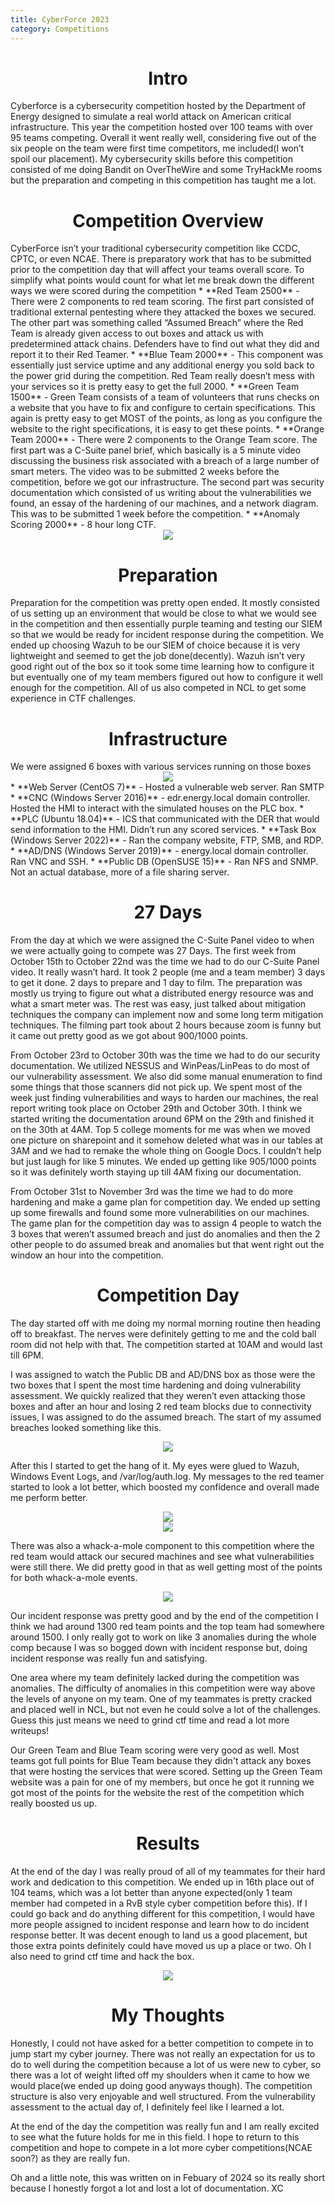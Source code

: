 ```yaml
---
title: CyberForce 2023
category: Competitions
---
```

<center>
    <h1>
        <strong>Intro</strong>
    </h1>
</center>
Cyberforce is a cybersecurity competition hosted by the Department of Energy designed to simulate a real world attack on American critical infrastructure. This year the competition hosted over 100 teams with over 95 teams competing. Overall it went really well, considering five out of the six people on the team were first time competitors, me included(I won’t spoil our placement). My cybersecurity skills before this competition consisted of me doing Bandit on OverTheWire and some TryHackMe rooms but the preparation and competing in this competition has taught me a lot.
<!-- more -->

<center>
    <h1>
        <strong>Competition Overview</strong>
    </h1>
</center>
CyberForce isn’t your traditional cybersecurity competition like CCDC, CPTC, or even NCAE. There is preparatory work that has to be submitted prior to the competition day that will affect your teams overall score. To simplify what points would count for what let me break down the different ways we were scored during the competition
* **Red Team 2500** - There were 2 components to red team scoring. The first part consisted of traditional external pentesting where they attacked the boxes we secured. The other part was something called “Assumed Breach” where the Red Team is already given access to out boxes and attack us with predetermined attack chains. Defenders have to find out what they did and report it to their Red Teamer.
* **Blue Team 2000** - This component was essentially just service uptime and any additional energy you sold back to the power grid during the competition. Red Team really doesn’t mess with your services so it is pretty easy to get the full 2000.
* **Green Team 1500** - Green Team consists of a team of volunteers that runs checks on a website that you have to fix and configure to certain specifications. This again is pretty easy to get MOST of the points, as long as you configure the website to the right specifications, it is easy to get these points.
* **Orange Team 2000** - There were 2 components to the Orange Team score. The first part was a C-Suite panel brief, which basically is a 5 minute video discussing the business risk associated with a breach of a large number of smart meters. The video was to be submitted 2 weeks before the competition, before we got our infrastructure. The second part was security documentation which consisted of us writing about the vulnerabilities we found, an essay of the hardening of our machines, and a network diagram. This was to be submitted 1 week before the competition.
* **Anomaly Scoring 2000** - 8 hour long CTF.

<center>
    <img src="https://i.gyazo.com/00a7bb3a0c22b6042cde8fb8d129a720.png">
</center>

<center>
    <h1>
        <strong>Preparation</strong>
    </h1>
</center>
Preparation for the competition was pretty open ended. It mostly consisted of us setting up an environment that would be close to what we would see in the competition and then essentially purple teaming and testing our SIEM so that we would be ready for incident response during the competition. 
We ended up choosing Wazuh to be our SIEM of choice because it is very lightweight and seemed to get the job done(decently). Wazuh isn’t very good right out of the box so it took some time learning how to configure it but eventually one of my team members figured out how to configure it well enough for the competition. 
All of us also competed in NCL to get some experience in CTF challenges.

<center>
    <h1>
        <strong>Infrastructure</strong>
    </h1>
</center>
We were assigned 6 boxes with various services running on those boxes
<center>
    <img src="https://i.gyazo.com/f724df4a98c1054ca95dd3e9865a6389.png">
</center>
* **Web Server (CentOS 7)** -  Hosted a vulnerable web server. Ran SMTP
* **CNC (Windows Server 2016)** - edr.energy.local domain controller. Hosted the HMI to interact with the simulated houses on the PLC box.
* **PLC (Ubuntu 18.04)** - ICS that communicated with the DER that would send information to the HMI. Didn’t run any scored services.
* **Task Box (Windows Server 2022)** - Ran the company website, FTP, SMB, and RDP.
* **AD/DNS (Windows Server 2019)** - energy.local domain controller. Ran VNC and SSH.
* **Public DB (OpenSUSE 15)** - Ran NFS and SNMP. Not an actual database, more of a file sharing server.

<center>
    <h1>
        <strong>27 Days</strong>
    </h1>
</center>
From the day at which we were assigned the C-Suite Panel video to when we were actually going to compete was 27 Days. The first week from October 15th to October 22nd was the time we had to do our C-Suite Panel video. It really wasn’t hard. It took 2 people (me and a team member) 3 days to get it done. 2 days to prepare and 1 day to film. The preparation was mostly us trying to figure out what a distributed energy resource was and what a smart meter was. The rest was easy, just talked about mitigation techniques the company can implement now and some long term mitigation techniques. The filming part took about 2 hours because zoom is funny but it came out pretty good as we got about 900/1000 points. 

From October 23rd to October 30th was the time we had to do our security documentation. We utilized NESSUS and WinPeas/LinPeas to do most of our vulnerability assessment. We also did some manual enumeration to find some things that those scanners did not pick up. We spent most of the week just finding vulnerabilities and ways to harden our machines, the real report writing took place on October 29th and October 30th. I think we started writing the documentation around 6PM on the 29th and finished it on the 30th at 4AM. Top 5 college moments for me was when we moved one picture on sharepoint and it somehow deleted what was in our tables at 3AM and we had to remake the whole thing on Google Docs. I couldn’t help but just laugh for like 5 minutes. We ended up getting like 905/1000 points so it was definitely worth staying up till 4AM fixing our documentation.

From October 31st to November 3rd was the time we had to do more hardening and make a game plan for competition day. We ended up setting up some firewalls and found some more vulnerabilities on our machines. The game plan for the competition day was to assign 4 people to watch the 3 boxes that weren’t assumed breach and just do anomalies and then the 2 other people to do assumed break and anomalies but that went right out the window an hour into the competition.

<center>
    <h1>
        <strong>Competition Day</strong>
    </h1>
</center>
The day started off with me doing my normal morning routine then heading off to breakfast. The nerves were definitely getting to me and the cold ball room did not help with that. The competition started at 10AM and would last till 6PM.

I was assigned to watch the Public DB and AD/DNS box as those were the two boxes that I spent the most time hardening and doing vulnerability assessment. We quickly realized that they weren’t even attacking those boxes and after an hour and losing 2 red team blocks due to connectivity issues, I was assigned to do the assumed breach. The start of my assumed breaches looked something like this.

<center>
    <img src="https://i.gyazo.com/493d1da81ec8ff6904bb28dfa8cc5e20.png">
</center>

After this I started to get the hang of it. My eyes were glued to Wazuh, Windows Event Logs, and /var/log/auth.log. My messages to the red teamer started to look a lot better, which boosted my confidence and overall made me perform better.

<center>
    <img src="https://i.gyazo.com/ac444e80c341de2de7bb3faf49895aa3.png">
</center>

<center>
    <img src="https://i.gyazo.com/24daa6e9459019e4348f7deca61cf04f.png">
</center>

There was also a whack-a-mole component to this competition where the red team would attack our secured machines and see what vulnerabilities were still there. We did pretty good in that as well getting most of the points for both whack-a-mole events.

<center>
    <img src="https://i.gyazo.com/97380c55c1cbee175762e3920803034d.png">
</center>

Our incident response was pretty good and by the end of the competition I think we had around 1300 red team points and the top team had somewhere around 1500. I only really got to work on like 3 anomalies during the whole comp because I was so bogged down with incident response but, doing incident response was really fun and satisfying.

One area where my team definitely lacked during the competition was anomalies. The difficulty of anomalies in this competition were way above the levels of anyone on my team. One of my teammates is pretty cracked and placed well in NCL, but not even he could solve a lot of the challenges. Guess this just means we need to grind ctf time and read a lot more writeups!

Our Green Team and Blue Team scoring were very good as well. Most teams got full points for Blue Team because they didn't attack any boxes that were hosting the services that were scored. Setting up the Green Team website was a pain for one of my members, but once he got it running we got most of the points for the website the rest of the competition which really boosted us up. 

<center>
    <h1>
        <strong>Results</strong>
    </h1>
</center>

At the end of the day I was really proud of all of my teammates for their hard work and dedication to this competition. We ended up in 16th place out of 104 teams, which was a lot better than anyone expected(only 1 team member had competed in a RvB style cyber competition before this). If I could go back and do anything different for this competition, I would have more people assigned to incident response and learn how to do incident response better. It was decent enough to land us a good placement, but those extra points definitely could have moved us up a place or two. Oh I also need to grind ctf time and hack the box.

<center>
    <img src="https://media.licdn.com/dms/image/D5622AQFWE24EWC3IoQ/feedshare-shrink_800/0/1699428640616?e=1712188800&v=beta&t=RiDPsVbWGcQLSVRt-vtxTsR-XRwZDZDamVdrJ4LAlXM">
</center>

<center>
    <h1>
        <strong>My Thoughts</strong>
    </h1>
</center>

Honestly, I could not have asked for a better competition to compete in to jump start my cyber journey. There was not really an expectation for us to do to well during the competition because a lot of us were new to cyber, so there was a lot of weight lifted off my shoulders when it came to how we would place(we ended up doing good anyways though). The competition structure is also very enjoyable and well structured. From the vulnerability assessment to the actual day of, I definitely feel like I learned a lot. 

At the end of the day the competition was really fun and I am really excited to see what the future holds for me in this field. I hope to return to this competition and hope to compete in a lot more cyber competitions(NCAE soon?) as they are really fun. 

Oh and a little note, this was written on in Febuary of 2024 so its really short because I honestly forgot a lot and lost a lot of documentation. XC